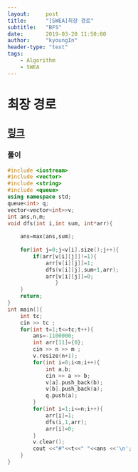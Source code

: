 ```yaml
---
layout:     post
title:      "[SWEA]최장 경로"
subtitle:   "BFS"
date:       2019-03-20 11:50:00
author:     "kyoungIn"
header-type: "text"
tags:
    - Algorithm
    - SWEA
---
```

# 최장 경로

## [링크](https://www.swexpertacademy.com/main/talk/solvingClub/problemView.do?contestProbId=AV7GOPPaAeMDFAXB&solveclubId=AV6kld8aisgDFASb&problemBoxTitle=%EC%82%BC%EC%84%B1%EC%8B%9C%ED%97%98%EB%8C%80%EB%B9%84+%EA%B8%B0%EB%B3%B8%EB%AC%B8%EC%A0%9C%EB%AA%A8%EC%9D%8C%28%EB%82%9C%EC%9D%B4%EB%8F%84+1~3%29&problemBoxCnt=15&probBoxId=AV6kld8aiskDFASb)

### 풀이 



```cpp
#include <iostream>
#include <vector>
#include <string>
#include <queue>
using namespace std;
queue<int> q;
vector<vector<int>>v;
int ans,n,m;
void dfs(int i,int sum, int*arr){
    
    ans=max(ans,sum);
    
    for(int j=0;j<v[i].size();j++){
        if(arr[v[i][j]]!=1){
            arr[v[i][j]]=1;
            dfs(v[i][j],sum+1,arr);
            arr[v[i][j]]=0;
               }
    }         
    return;
}
int main(){
    int tc;
    cin >> tc ;
    for(int t=1;t<=tc;t++){
        ans=-1100000;
        int arr[11]={0};
        cin >> n >> m ;
        v.resize(n+1);
        for(int i=0;i<m;i++){
            int a,b;
            cin >> a >> b;
            v[a].push_back(b);
            v[b].push_back(a);
            q.push(a);
        }
        for(int i=1;i<=n;i++){
            arr[i]=1;
            dfs(i,1,arr);
            arr[i]=0;
        }
        v.clear();
        cout <<"#"<<t<<" "<<ans <<'\n';
    }
}
```


